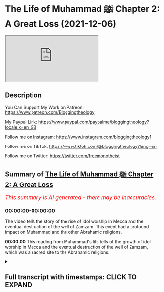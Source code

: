 # The Life of Muhammad ﷺ Chapter 2: A Great Loss (2021-12-06)

<iframe loading='lazy' allow='autoplay' src='https://www.youtube.com/embed/neIA3U6x7vg'></iframe>

## Description

You Can Support My Work on Patreon:
<https://www.patreon.com/Bloggingtheology>

My Paypal Link:
<https://www.paypal.com/paypalme/bloggingtheology?locale.x=en_GB>

Follow me on Instagram:
<https://www.instagram.com/bloggingtheology1>

Follow me on TikTok:
<https://www.tiktok.com/@bloggingtheology?lang=en>

Follow me on Twitter:
<https://twitter.com/freemonotheist>

## Summary of [The Life of Muhammad ﷺ Chapter 2: A Great Loss](https://www.youtube.com/watch?v=neIA3U6x7vg)

*<span style="color:red; font-size:125%">This summary is AI generated - there may be inaccuracies</span>. [](/)*

### <a onclick="modifyYTiframeseektime('0')">00:00:00-00:00:00</a>

The video tells the story of the rise of idol worship in Mecca and the eventual destruction of the well of Zamzam. This event had a profound impact on Muhammad and the other Abrahamic religions.

**<a onclick="modifyYTiframeseektime('0')">00:00:00</a>** This reading from Muhammad's life tells of the growth of idol worship in Mecca and the eventual destruction of the well of Zamzam, which was a sacred site to the Abrahamic religions.

<details><summary><h2>Full transcript with timestamps: CLICK TO EXPAND</h2></summary>

<a onclick="modifyYTiframeseektime('5')">0:00:05</a> a reading from muhammad his life based  
<a onclick="modifyYTiframeseektime('8')">0:00:08</a> on the earliest sources by martin lings  
<a onclick="modifyYTiframeseektime('12')">0:00:12</a> chapter 2  
<a onclick="modifyYTiframeseektime('13')">0:00:13</a> a great loss  
<a onclick="modifyYTiframeseektime('16')">0:00:16</a> abraham's prayer was answered and rich  
<a onclick="modifyYTiframeseektime('19')">0:00:19</a> gifts were continually brought to mecca  
<a onclick="modifyYTiframeseektime('22')">0:00:22</a> by the pilgrims who came to visit the  
<a onclick="modifyYTiframeseektime('24')">0:00:24</a> holy house in increasing numbers from  
<a onclick="modifyYTiframeseektime('27')">0:00:27</a> all parts of arabia and beyond  
<a onclick="modifyYTiframeseektime('31')">0:00:31</a> the greater pilgrimage was made once a  
<a onclick="modifyYTiframeseektime('34')">0:00:34</a> year  
<a onclick="modifyYTiframeseektime('35')">0:00:35</a> but the kaaba could also be honored  
<a onclick="modifyYTiframeseektime('37')">0:00:37</a> through a lesser pilgrimage at any time  
<a onclick="modifyYTiframeseektime('40')">0:00:40</a> and these rights continue to be  
<a onclick="modifyYTiframeseektime('42')">0:00:42</a> performed with fervor and devotion  
<a onclick="modifyYTiframeseektime('45')">0:00:45</a> according to the rules which abraham and  
<a onclick="modifyYTiframeseektime('48')">0:00:48</a> ishmael had established  
<a onclick="modifyYTiframeseektime('51')">0:00:51</a> the descendants of isaac also venerated  
<a onclick="modifyYTiframeseektime('54')">0:00:54</a> the kaaba  
<a onclick="modifyYTiframeseektime('56')">0:00:56</a> as a temple that had been raised by  
<a onclick="modifyYTiframeseektime('58')">0:00:58</a> abraham  
<a onclick="modifyYTiframeseektime('59')">0:00:59</a> for them it counted as one of the  
<a onclick="modifyYTiframeseektime('62')">0:01:02</a> outlying tabernacles of the lord  
<a onclick="modifyYTiframeseektime('66')">0:01:06</a> but as the centuries passed the purity  
<a onclick="modifyYTiframeseektime('69')">0:01:09</a> of the worship of the one god came to be  
<a onclick="modifyYTiframeseektime('72')">0:01:12</a> contaminated  
<a onclick="modifyYTiframeseektime('74')">0:01:14</a> the descendants of ishmael became too  
<a onclick="modifyYTiframeseektime('77')">0:01:17</a> numerous to live all in the valley of  
<a onclick="modifyYTiframeseektime('79')">0:01:19</a> mecca  
<a onclick="modifyYTiframeseektime('80')">0:01:20</a> and those who went to settle elsewhere  
<a onclick="modifyYTiframeseektime('83')">0:01:23</a> took with them stones from the holy  
<a onclick="modifyYTiframeseektime('86')">0:01:26</a> precinct and performed rights in honor  
<a onclick="modifyYTiframeseektime('89')">0:01:29</a> of them  
<a onclick="modifyYTiframeseektime('91')">0:01:31</a> later through the influence of  
<a onclick="modifyYTiframeseektime('93')">0:01:33</a> neighbouring pagan tribes  
<a onclick="modifyYTiframeseektime('95')">0:01:35</a> idols came to be added to the stones and  
<a onclick="modifyYTiframeseektime('99')">0:01:39</a> finally pilgrims began to bring idols to  
<a onclick="modifyYTiframeseektime('102')">0:01:42</a> mecca  
<a onclick="modifyYTiframeseektime('104')">0:01:44</a> these were set up in the vicinity of the  
<a onclick="modifyYTiframeseektime('106')">0:01:46</a> kaaba and it was then that the jews  
<a onclick="modifyYTiframeseektime('110')">0:01:50</a> ceased to visit the temple of  
<a onclick="modifyYTiframeseektime('112')">0:01:52</a> abraham  
<a onclick="modifyYTiframeseektime('114')">0:01:54</a> the idolaters claimed that their idols  
<a onclick="modifyYTiframeseektime('117')">0:01:57</a> were powers which acted as mediators  
<a onclick="modifyYTiframeseektime('120')">0:02:00</a> between god and men  
<a onclick="modifyYTiframeseektime('122')">0:02:02</a> as a result their approach to god became  
<a onclick="modifyYTiframeseektime('125')">0:02:05</a> less and less direct and the remoter he  
<a onclick="modifyYTiframeseektime('129')">0:02:09</a> seemed the dimmer became their sense of  
<a onclick="modifyYTiframeseektime('132')">0:02:12</a> the reality of the world to come  
<a onclick="modifyYTiframeseektime('134')">0:02:14</a> until many of them ceased to believe in  
<a onclick="modifyYTiframeseektime('137')">0:02:17</a> life after death  
<a onclick="modifyYTiframeseektime('139')">0:02:19</a> but in their midst for those who could  
<a onclick="modifyYTiframeseektime('142')">0:02:22</a> interpret it there was a clear sign that  
<a onclick="modifyYTiframeseektime('146')">0:02:26</a> they had fallen away from the truth  
<a onclick="modifyYTiframeseektime('149')">0:02:29</a> they no longer had access to the well of  
<a onclick="modifyYTiframeseektime('152')">0:02:32</a> zamzam  
<a onclick="modifyYTiframeseektime('154')">0:02:34</a> and they had even forgotten  
<a onclick="modifyYTiframeseektime('156')">0:02:36</a> where it lay  
<a onclick="modifyYTiframeseektime('159')">0:02:39</a> the juhamites who had come from the  
<a onclick="modifyYTiframeseektime('161')">0:02:41</a> yemen were directly responsible  
<a onclick="modifyYTiframeseektime('164')">0:02:44</a> they had established themselves in  
<a onclick="modifyYTiframeseektime('166')">0:02:46</a> control of mecca and the descendants of  
<a onclick="modifyYTiframeseektime('169')">0:02:49</a> abraham had tolerated this because  
<a onclick="modifyYTiframeseektime('172')">0:02:52</a> ishmael's second wife was a kinswoman of  
<a onclick="modifyYTiframeseektime('176')">0:02:56</a> the gerham  
<a onclick="modifyYTiframeseektime('177')">0:02:57</a> but the time came when the juhamites  
<a onclick="modifyYTiframeseektime('180')">0:03:00</a> began to commit all sorts of injustices  
<a onclick="modifyYTiframeseektime('184')">0:03:04</a> for which they were finally driven out  
<a onclick="modifyYTiframeseektime('187')">0:03:07</a> and before they left they buried the  
<a onclick="modifyYTiframeseektime('190')">0:03:10</a> well of zamzam  
<a onclick="modifyYTiframeseektime('194')">0:03:14</a> no doubt they did this by way of  
<a onclick="modifyYTiframeseektime('196')">0:03:16</a> revenge but it was also likely that they  
<a onclick="modifyYTiframeseektime('199')">0:03:19</a> hoped to return and enrich themselves  
<a onclick="modifyYTiframeseektime('202')">0:03:22</a> from it  
<a onclick="modifyYTiframeseektime('203')">0:03:23</a> for they filled it up with part of the  
<a onclick="modifyYTiframeseektime('206')">0:03:26</a> treasure of the sanctuary  
<a onclick="modifyYTiframeseektime('209')">0:03:29</a> offerings of pilgrims which had  
<a onclick="modifyYTiframeseektime('211')">0:03:31</a> accumulated  
<a onclick="modifyYTiframeseektime('212')">0:03:32</a> in the kaaba over the years  
<a onclick="modifyYTiframeseektime('215')">0:03:35</a> then they covered it with sand  
<a onclick="modifyYTiframeseektime('219')">0:03:39</a> their place as lords of mecca was taken  
<a onclick="modifyYTiframeseektime('222')">0:03:42</a> by the kuza  
<a onclick="modifyYTiframeseektime('224')">0:03:44</a> an arab tribe descended from ishmael  
<a onclick="modifyYTiframeseektime('227')">0:03:47</a> which had migrated to yemen and then  
<a onclick="modifyYTiframeseektime('229')">0:03:49</a> returned northwards  
<a onclick="modifyYTiframeseektime('232')">0:03:52</a> but the kuza heights now made no attempt  
<a onclick="modifyYTiframeseektime('235')">0:03:55</a> to find the waters that had been  
<a onclick="modifyYTiframeseektime('237')">0:03:57</a> miraculously given to their ancestor  
<a onclick="modifyYTiframeseektime('241')">0:04:01</a> since his day other worlds have been dug  
<a onclick="modifyYTiframeseektime('244')">0:04:04</a> in mecca  
<a onclick="modifyYTiframeseektime('245')">0:04:05</a> god's gift was no longer a necessity and  
<a onclick="modifyYTiframeseektime('248')">0:04:08</a> the holy well became a half-forgotten  
<a onclick="modifyYTiframeseektime('252')">0:04:12</a> memory  
<a onclick="modifyYTiframeseektime('254')">0:04:14</a> the kuzaha thus shared the guilt of the  
<a onclick="modifyYTiframeseektime('258')">0:04:18</a> germ  
<a onclick="modifyYTiframeseektime('259')">0:04:19</a> they were also to blame in other  
<a onclick="modifyYTiframeseektime('261')">0:04:21</a> respects  
<a onclick="modifyYTiframeseektime('263')">0:04:23</a> a chieftain of theirs on his way back  
<a onclick="modifyYTiframeseektime('265')">0:04:25</a> from a journey to syria had asked the  
<a onclick="modifyYTiframeseektime('268')">0:04:28</a> moabites to give him one of their idols  
<a onclick="modifyYTiframeseektime('272')">0:04:32</a> they gave him hubal  
<a onclick="modifyYTiframeseektime('274')">0:04:34</a> which he brought back to the sanctuary  
<a onclick="modifyYTiframeseektime('277')">0:04:37</a> setting it up within the kaaba itself  
<a onclick="modifyYTiframeseektime('281')">0:04:41</a> and it became the chief idol of mecca  
<a onclick="modifyYTiframeseektime('287')">0:04:47</a> and that is this chapter two a great  
<a onclick="modifyYTiframeseektime('290')">0:04:50</a> loss  
<a onclick="modifyYTiframeseektime('291')">0:04:51</a> till next time  

</details>

